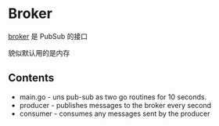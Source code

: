 # Broker

[broker](https://godoc.org/github.com/micro/go-micro/broker#Broker) 是 PubSub 的接口

貌似默认用的是内存

## Contents

- main.go - uns pub-sub as two go routines for 10 seconds.
- producer - publishes messages to the broker every second
- consumer - consumes any messages sent by the producer

